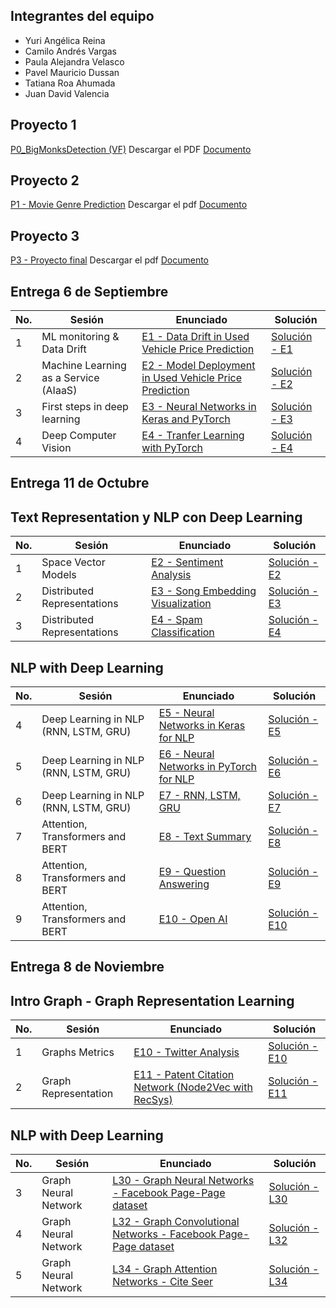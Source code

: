 ## Integrantes del equipo
- Yuri Angélica Reina
- Camilo Andrés Vargas
- Paula Alejandra Velasco
- Pavel Mauricio Dussan
- Tatiana Roa Ahumada
- Juan David Valencia

## Proyecto 1
[P0_BigMonksDetection (VF)](https://github.com/Tatiana-Roaa/Topicos-Avanzados/blob/9c6dd83a0eb735e8e398d31242fa1e45aee2b080/P0_BigMonksDetection%20(VF).ipynb)
Descargar el PDF [Documento](https://github.com/Tatiana-Roaa/Topicos-Avanzados/blob/main/Proyecto%201%20-%20Frailejon%20Detection/Proyecto%20%231%20-%20Frailejon%20Detection%20-%20T%C3%B3picos%20Avanzados.pdf)

## Proyecto 2

[P1 - Movie Genre Prediction](https://github.com/Tatiana-Roaa/Topicos-Avanzados/blob/main/Proyecto%202%20-%20MovieGenrePrediction/P1_MovieGenrePrediction%20(VF).ipynb) Descargar el pdf
[Documento](https://github.com/Tatiana-Roaa/Topicos-Avanzados/blob/main/Proyecto%202%20-%20MovieGenrePrediction/P1%20-%20MovieGenrePrediction.pdf)

## Proyecto 3
[P3 - Proyecto final](https://github.com/Tatiana-Roaa/Topicos-Avanzados/tree/main/Proyecto%20Final/Modelos) Descargar el pdf
[Documento]()


## Entrega 6 de Septiembre

| No. | Sesión    | Enunciado      | Solución           |
|-----|-------------|---------------|--------------------|
| 1   |  ML monitoring & Data Drift  | [E1 - Data Drift in Used Vehicle Price Prediction](https://github.com/sergiomora03/AdvancedTopicsAnalytics/blob/main/exercises/E2-UsedVehiclePricePredictionDrift.ipynb) | [Solución - E1](https://github.com/Tatiana-Roaa/Topicos-Avanzados/blob/main/E1_Data_Drift_in_Used_Vehicle_Price_Prediction.ipynb) |
| 2   |   Machine Learning as a Service (AIaaS)   |   [E2 - Model Deployment in Used Vehicle Price Prediction](https://github.com/sergiomora03/AdvancedTopicsAnalytics/blob/main/exercises/E1-UsedVehiclePricePredictionDeployment.ipynb)            |      [Solución - E2](https://github.com/Tatiana-Roaa/Topicos-Avanzados/blob/main/E2_Model_Deployment_in_used_vehicle_price_prediction..ipynb)              |
| 3   |  First steps in deep learning  |  [E3 - Neural Networks in Keras and PyTorch](https://github.com/sergiomora03/AdvancedTopicsAnalytics/blob/main/exercises/E5-NeuralNetworksKeras.ipynb) |  [Solución - E3](https://github.com/Tatiana-Roaa/Topicos-Avanzados/blob/main/E3%20-%20Neural%20Networks%20in%20Keras_make_moons.ipynb)  |
| 4   |   Deep Computer Vision   | [E4 - Tranfer Learning with PyTorch](https://github.com/sergiomora03/AdvancedTopicsAnalytics/blob/main/exercises/E4-PretrainedModelsPytorch.ipynb)   |      [Solución - E4](https://github.com/Tatiana-Roaa/Topicos-Avanzados/blob/main/E4_PretrainedModelsPytorch_modelo_simple.ipynb)              |

## Entrega 11 de Octubre
## Text Representation y NLP con Deep Learning

| No. | Sesión                                                 | Enunciado                                                                 | Solución             |
|-----|--------------------------------------------------------|---------------------------------------------------------------------------|----------------------|
| 1   | Space Vector Models                                    | [E2 - Sentiment Analysis](https://github.com/sergiomora03/AdvancedTopicsAnalytics/blob/main/exercises/E1-SentimentPrediction.ipynb)                                              | [Solución - E2](https://github.com/Tatiana-Roaa/Topicos-Avanzados/blob/main/Talleres%20-%20Entrega%202/E2_Sentiment_Prediction.ipynb)   |
| 2   | Distributed Representations                            | [E3 - Song Embedding Visualization](https://github.com/sergiomora03/AdvancedTopicsAnalytics/blob/main/exercises/E3-SongEmbeddingsVisualization.ipynb)                                    | [Solución - E3](https://github.com/Tatiana-Roaa/Topicos-Avanzados/blob/main/Talleres%20-%20Entrega%202/E3_SongEmbeddingsVisualization__.ipynb)   |
| 3   | Distributed Representations                  | [E4 - Spam Classification](https://github.com/sergiomora03/AdvancedTopicsAnalytics/blob/main/exercises/E4-SpamClassification.ipynb)                                | [Solución - E4](https://github.com/Tatiana-Roaa/Topicos-Avanzados/blob/main/Talleres%20-%20Entrega%202/E4_SpamClassification.ipynb)   |

## NLP with Deep Learning

| No. | Sesión                                   | Enunciado                                                          | Solución             |
|-----|------------------------------------------|--------------------------------------------------------------------|----------------------|
| 4   | Deep Learning in NLP (RNN, LSTM, GRU)    | [E5 - Neural Networks in Keras for NLP](https://github.com/sergiomora03/AdvancedTopicsAnalytics/blob/main/exercises/E5-NeuralNetworksKerasNLP.ipynb)                         | [Solución - E5](https://github.com/Tatiana-Roaa/Topicos-Avanzados/blob/main/Talleres%20-%20Entrega%202/E5_NeuralNetworksKerasNLP_.ipynb)   |
| 5   | Deep Learning in NLP (RNN, LSTM, GRU)    | [E6 - Neural Networks in PyTorch for NLP](https://github.com/sergiomora03/AdvancedTopicsAnalytics/blob/main/exercises/E5-NeuralNetworksPyTorchNLP.ipynb)                       | [Solución - E6](https://github.com/Tatiana-Roaa/Topicos-Avanzados/blob/main/Talleres%20-%20Entrega%202/E6_NeuralNetworksPyTorchNLP_S.ipynb)   |
| 6   | Deep Learning in NLP (RNN, LSTM, GRU)    | [E7 - RNN, LSTM, GRU](https://github.com/sergiomora03/AdvancedTopicsAnalytics/blob/main/exercises/E6-RNN_LSTM_GRU.ipynb)                                           | [Solución - E7](https://github.com/Tatiana-Roaa/Topicos-Avanzados/blob/main/Talleres%20-%20Entrega%202/E7_Model_RNN_LSTM_GRU.ipynb)   |
| 7   | Attention, Transformers and BERT         | [E8 - Text Summary](https://github.com/sergiomora03/AdvancedTopicsAnalytics/blob/main/exercises/E7-TextSummary.ipynb)                                             | [Solución - E8](https://github.com/Tatiana-Roaa/Topicos-Avanzados/blob/main/Talleres%20-%20Entrega%202/E8_TextSummary.ipynb)   |
| 8   | Attention, Transformers and BERT         | [E9 - Question Answering](https://github.com/sergiomora03/AdvancedTopicsAnalytics/blob/main/exercises/E8-QuestionAnswer.ipynb)                                       | [Solución - E9](https://github.com/Tatiana-Roaa/Topicos-Avanzados/blob/main/Talleres%20-%20Entrega%202/E9-QuestionAnswer.ipynb)   |
| 9   | Attention, Transformers and BERT         | [E10 - Open AI](https://github.com/sergiomora03/AdvancedTopicsAnalytics/blob/main/exercises/E9-OpenAI.ipynb)                                                 | [Solución - E10](https://github.com/Tatiana-Roaa/Topicos-Avanzados/blob/main/Talleres%20-%20Entrega%202/E10_OpenAI.ipynb)  |

## Entrega 8 de Noviembre
## Intro Graph - Graph Representation Learning

| No. | Sesión                                                 | Enunciado                                                                 | Solución             |
|-----|--------------------------------------------------------|---------------------------------------------------------------------------|----------------------|
| 1   | Graphs Metrics                                    | [E10 - Twitter Analysis](https://github.com/sergiomora03/AdvancedTopicsAnalytics/blob/main/exercises/E10-TwitterNetworkAnalysis.ipynb)                                              | [Solución - E10](https://github.com/Tatiana-Roaa/Topicos-Avanzados/blob/main/Talleres%20-%20Entrega%203/E10_TwitterNetworkAnalysis_Final.ipynb)   |
| 2   | Graph Representation                            | [E11 - Patent Citation Network (Node2Vec with RecSys)](https://github.com/sergiomora03/AdvancedTopicsAnalytics/blob/main/exercises/E11-PatentCitationNetwork.ipynb)                                    | [Solución - E11](https://github.com/Tatiana-Roaa/Topicos-Avanzados/blob/main/Talleres%20-%20Entrega%203/E11_PatentCitationNetwork.ipynb)   |

## NLP with Deep Learning

| No. | Sesión                                   | Enunciado                                                          | Solución             |
|-----|------------------------------------------|--------------------------------------------------------------------|----------------------|
| 3   | Graph Neural Network    | [L30 - Graph Neural Networks - Facebook Page-Page dataset](https://github.com/sergiomora03/AdvancedTopicsAnalytics/blob/main/notebooks/L28-GraphNeuralNetworks.ipynb)                         | [Solución - L30](https://github.com/Tatiana-Roaa/Topicos-Avanzados/blob/main/Talleres%20-%20Entrega%203/L28-GraphNeuralNetworks.ipynb)   |
| 4   | Graph Neural Network    | [L32 - Graph Convolutional Networks - Facebook Page-Page dataset](https://github.com/sergiomora03/AdvancedTopicsAnalytics/blob/main/notebooks/L30-GraphConvolutionalNetworks-NodeClassification.ipynb)                       | [Solución - L32](https://github.com/Tatiana-Roaa/Topicos-Avanzados/blob/main/Talleres%20-%20Entrega%203/L32_GraphConvolutionalNetworks_NodeClassification_final.ipynb)   |
| 5   | Graph Neural Network    | [L34 - Graph Attention Networks - Cite Seer](https://github.com/sergiomora03/AdvancedTopicsAnalytics/blob/main/notebooks/L33-GraphAttentionNetworks-CiteSeer.ipynb)                                           | [Solución - L34](https://github.com/Tatiana-Roaa/Topicos-Avanzados/blob/main/Talleres%20-%20Entrega%203/L33_GraphAttentionNetworks_CiteSeer%20-%20Final.ipynb)   |


